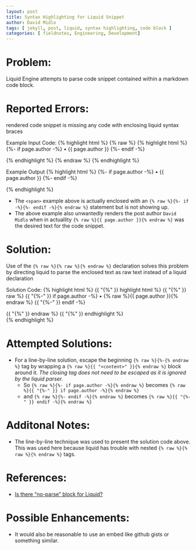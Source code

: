 ```yaml
---
layout: post
title: Syntax Highlighting for Liquid Snippet
author: David Midlo
tags: [ jekyll, post, liquid, syntax highlighting, code block ]
categories: [ fieldnotes, Engineering, Development]
---
```

# Problem:
Liquid Engine attempts to parse code snippet contained within a markdown code block.

# Reported Errors:
rendered code snippet is missing any code with enclosing liquid syntax braces

Example Input Code:
{% highlight html %}
{% raw %}
{% highlight html %}
    {%- if page.author -%}
        • <span itemprop="author" itemscope itemtype="http://schema.org/Person"><span class="p-author h-card" itemprop="name">{{ page.author }}</span></span>
    {%- endif -%}</p>
{% endhighlight %}
{% endraw %}
{% endhighlight %}

Example Output
{% highlight html %}
    {%- if page.author -%}
        • <span itemprop="author" itemscope itemtype="http://schema.org/Person"><span class="p-author h-card" itemprop="name">{{ page.author }}</span></span>
    {%- endif -%}</p>
{% endhighlight %}

- The `<span>` example above is actually enclosed with an `{% raw %}{%- if -%}{%- endif -%}{% endraw %}` statement but is not showing up.
- The above example also unwantedly renders the post author `David Midlo` when in actuallity `{% raw %}{{ page.author }}{% endraw %}` was the desired text for the code snippet.

# Solution:
Use of the `{% raw %}{% raw %}{% endraw %}` declaration solves this problem by directing liquid to parse the enclosed text as raw text instead of a liquid declaration

Solution Code:
{% highlight html %}
{{ "{%" }} highlight html %}
{{ "{%" }} raw %}
   {{ "{%-" }} if page.author -%}
        • <span itemprop="author" itemscope itemtype="http://schema.org/Person"><span class="p-author h-card" itemprop="name">{% raw %}{{ page.author }}{% endraw %}</span></span>
    {{ "{%-" }} endif -%}</p>
{{ "{%" }} endraw %}
{{ "{%" }} endhighlight %}    
{% endhighlight %}



# Attempted Solutions:
- For a line-by-line solution, escape the beginning `{% raw %}{%-{% endraw %}` tag by wrapping a `{% raw %}{{ "<content>" }}{% endraw %}` block around it. *The closing tag does not need to be escaped as it is ignored by the liquid parser.*
    + So `{% raw %}{%- if page.author -%}{% endraw %}` becomes `{% raw %}{{ "{%-" }} if page.author -%}{% endraw %}`
    + and `{% raw %}{%- endif -%}{% endraw %}` becomes `{% raw %}{{ "{%-" }} endif -%}{% endraw %}`

# Additonal Notes:
- The line-by-line technique was used to present the solution code above. This was used here because liquid has trouble with nested `{% raw %}{% raw %}{% endraw %}` tags.


# References:
- [Is there “no-parse” block for Liquid?](https://stackoverflow.com/questions/19996881/is-there-no-parse-block-for-liquid)

# Possible Enhancements:
- It would also be reasonable to use an embed like github gists or something similar.
